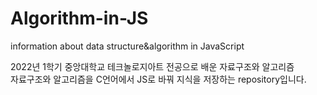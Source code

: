 # Algorithm-in-JS
information about data structure&amp;algorithm in JavaScript

2022년 1학기 중앙대학교 테크놀로지아트 전공으로 배운 자료구조와 알고리즘   
자료구조와 알고리즘을 C언어에서 JS로 바꿔 지식을 저장하는 repository입니다.